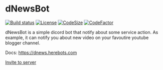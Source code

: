 # dNewsBot

[![Build status](https://ci.appveyor.com/api/projects/status/xxq6xbasew5l5o2d/branch/master?svg=true)](https://ci.appveyor.com/project/Geckon01/dnewsbot/branch/master)
[![License](https://img.shields.io/github/license/Geckon01/dNewsBot)](https://github.com/Geckon01/dNewsBot/blob/master/LICENSE)
[![CodeSize](https://img.shields.io/github/languages/code-size/Geckon01/dNewsBot)]()
[![CodeFactor](https://www.codefactor.io/repository/github/geckon01/dnewsbot/badge)](https://www.codefactor.io/repository/github/geckon01/dnewsbot)

dNewsBot is a simple dicord bot that notify about some service action. As example, it can notify you about new video on your favoutire youtube blogger channel.

Docs: https://dnews.herebots.com

[Invite to server](https://discordapp.com/oauth2/authorize?client_id=683421360352919599&scope=bot&permissions=67365888)
